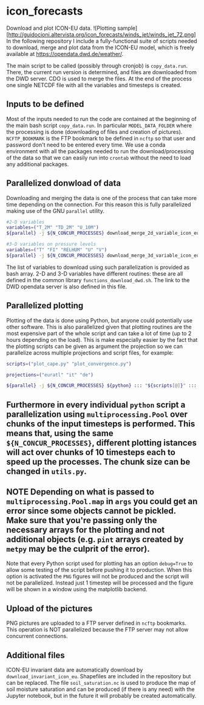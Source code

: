 # icon_forecasts
Download and plot ICON-EU data.
![Plotting sample][http://guidocioni.altervista.org/icon_forecasts/winds_jet/winds_jet_72.png]
In the following repository I include a fully-functional suite of scripts 
needed to download, merge and plot data from the ICON-EU model,
which is freely available at https://opendata.dwd.de/weather/.

The main script to be called (possibly through cronjob) is `copy_data.run`. 
There, the current run version is determined, and files are downloaded from the DWD server.
CDO is used to merge the files. At the end of the process one single NETCDF file with all the variables and timesteps is created.

## Inputs to be defined 
Most of the inputs needed to run the code are contained at the beginning of the main bash script `copy_data.run`. In particular `MODEL_DATA_FOLDER` where the processing is done (downloading of files and creation of pictures). 
`NCFTP_BOOKMARK` is the FTP bookmark to be defined in `ncftp` so that user and password don't need to be entered every time.
We use a conda environment with all the packages needed to run the download/processing of the data so that we can easily run into `crontab` without the need to load any additional packages.

## Parallelized donwload of data 
Downloading and merging the data is one of the process that can take more time depending on the connection.
For this reason this is fully parallelized making use of the GNU `parallel` utility.
```bash
#2-D variables
variables=("T_2M" "TD_2M" "U_10M")
${parallel} -j ${N_CONCUR_PROCESSES} download_merge_2d_variable_icon_eu ::: "${variables[@]}"

#3-D variables on pressure levels
variables=("T" "FI" "RELHUM" "U" "V")
${parallel} -j ${N_CONCUR_PROCESSES} download_merge_3d_variable_icon_eu ::: "${variables[@]}"
```
The list of variables to download using such parallelization is provided as bash array. 2-D and 3-D variables have different
routines: these are all defined in the common library `functions_download_dwd.sh`. The link to the DWD opendata server is also defined in this file.

## Parallelized plotting
Plotting of the data is done using Python, but anyone could potentially use other software. This is also parallelized
given that plotting routines are the most expensive part of the whole script and can take a lot of time (up to 2 hours
depending on the load).
This is make especially easier by the
fact that the plotting scripts can be given as argument the projection so we can parallelize across multiple projections
and script files, for example:
```bash
scripts=("plot_cape.py" "plot_convergence.py")

projections=("euratl" "it" "de")

${parallel} -j ${N_CONCUR_PROCESSES} ${python} ::: "${scripts[@]}" ::: "${projections[@]}"
```
Furthermore in every individual `python` script a parallelization using `multiprocessing.Pool` over chunks of the input timesteps is performed. This means that, using the same `${N_CONCUR_PROCESSES}`, different plotting istances will act over chunks of 10 timesteps each to speed up the processes. The chunk size can be changed in `utils.py`.
---
**NOTE**
Depending on what is passed to `multiprocessing.Pool.map` in `args` you could get an error since some objects cannot be pickled. Make sure that you're passing only the necessary arrays for the plotting and not additional objects (e.g. `pint` arrays created by `metpy` may be the culprit of the error).
---
Note that every Python script used for plotting has an option `debug=True` to allow some testing of the script before pushing it to production. When this option is activated the `PNG` figures will not be produced and the script will not be parallelized. Instead just 1 timestep will be processed and the figure will be shown in a window using the matplotlib backend.

## Upload of the pictures
PNG pictures are uploaded to a FTP server defined in `ncftp` bookmarks. This operation is NOT parallelized because the FTP server may not allow concurrent connections.

## Additional files
ICON-EU invariant data are automatically download by `download_invariant_icon_eu`. Shapefiles are included in the repository but can be replaced. The file `soil_saturation.nc` is used to produce the map of soil moisture saturation and can be produced (if there is any need) with the Jupyter notebook, but in the future it will probably be created automatically.
